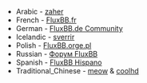*  Arabic - [zaher](http://gitorious.org/fluxbb-arabic/fluxbb-arabic)
*  French - [FluxBB.fr](http://fluxbb.fr)
*  German - [FluxBB.de Community](http://www.fluxbb.de)
*  Icelandic - [sverrir](http://fluxbb.org/forums/profile.php?id=55514)
*  Polish - [FluxBB.orge.pl](http://fluxbb.orge.pl)
*  Russian - [Форум FluxBB](http://fluxbb.org.ru/forum/viewtopic.php?id=3140)
*  Spanish - [FluxBB Hispano](http://www.fluxbbhispano.co.cc/viewtopic.php?id=5)
*  Traditional_Chinese - [meow](http://fluxbb.org/forums/profile.php?id=58) & [coolhd](http://fluxbb.org/forums/profile.php?id=99)
